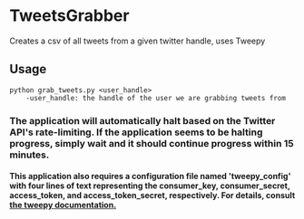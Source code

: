 # TweetsGrabber
Creates a csv of all tweets from a given twitter handle, uses Tweepy

## Usage
```
python grab_tweets.py <user_handle>
	-user_handle: the handle of the user we are grabbing tweets from
```

### The application will automatically halt based on the Twitter API's rate-limiting. If the application seems to be halting progress, simply wait and it should continue progress within 15 minutes.

#### This application also requires a configuration file named 'tweepy_config' with four lines of text representing the consumer_key, consumer_secret, access_token, and access_token_secret, respectively. For details, consult [the tweepy documentation.](https://tweepy.readthedocs.io/en/latest/auth_tutorial.html)
